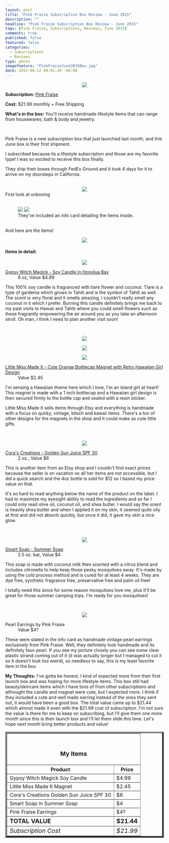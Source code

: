 ```yaml
---
layout: post
title: "Pink Fraise Subscription Box Review - June 2015"
description: ""
headline: "Pink Fraise Subscription Box Review - June 2015"
tags: [Pink Fraise, Subscriptions, Reviews, June 2015]
comments: true
published: false
featured: false
categories: 
  - Subscriptions
  - Reviews
type: photo
imagefeature: "PinkFraiseJune2015Box.jpg"
date: 2015-06-22 09:01:39 -08:00
---
```


<center><img src='/images/PinkFraiseJune2015Box.jpg'></center>
<p><b>Subscription:</b> <a href="https://pinkfraise.cratejoy.com" target="_blank">Pink Fraise</a></p>
<p><b>Cost:</b> $21.99 monthly + Free Shipping</p>
<p><b>What's in the box:</b> You'll receive handmade lifestyle items that can range from housewares, bath & body and jewelry.</p>
<br>

<p>Pink Fraise is a new subscription box that just launched last month, and this June box is their first shipment.</p>

<p>I subscribed because its a lifestyle subscription and those are my favorite type! I was so excited to receive this box finally.</p>

<p>They ship their boxes through FedEx Ground and it took 4 days for it to arrive on my doorsteps in California.</p>
<br>

<center><img src='/images/PinkFraiseJune2015OpenBox.jpg'></center>
<figcaption>First look at unboxing</figcaption>
<br>

<figure>
      <img src='/images/PinkFraiseJune2015Info.jpg'>
      <img src='/images/PinkFraiseJune2015Info2.jpg'>
      <figcaption>They've included an info card detailing the items inside.</figcaption>
</figure>
<br>

<DT>And here are the items!</DT>
<p><center><img src='/images/PinkFraiseJune2015Items.jpg'></center></p>

<H4>Items in detail:</H4>

<p><center><img src='/images/PinkFraiseJune2015Candle.jpg'></center></p>

<DL>
<DT><a href="http://www.gypsywitchmagick.com" target="_blank">Gypsy Witch Magick - Soy Candle in Honolua Bay</a></DT>
<DD>6 oz, Value $4.99</DD>
</DL>

<p>This 100% soy candle is fragranced with tiare flower and coconut. Tiare is a type of gardenia which grows in Tahiti and is the symbol of Tahiti as well. The scent is very floral and it smells amazing. I couldn't really smell any coconut in it which I prefer. Burning this candle definitely brings me back to my past visits to Hawaii and Tahiti where you could smell flowers such as these fragrantly empowering the air around you as you take an afternoon stroll. Oh man, I think I need to plan another visit soon!</p>
<br>

<p><center><img src='/images/PinkFraiseJune2015Magnet.jpg'></center></p>
<p><center><img src='/images/PinkFraiseJune2015Magnet2.jpg'></center></p>
<p><center><img src='/images/PinkFraiseJune2015Magnet3.jpg'></center></p>

<DL>
<DT><a href="https://www.etsy.com/listing/218450048/cute-orange-bottlecap-magnet-with-retro?ref=shop_home_active_4&ga_search_query=hula" target="_blank">Little Miss Made It - Cute Orange Bottlecap Magnet with Retro Hawaiian Girl Design</a></DT>
<DD>Value $2.45</DD>
</DL>

<p>I'm sensing a Hawaiian theme here which I love, I'm an island girl at heart! This magnet is made with a 1 inch bottlecap and a Hawaiian girl design is then secured firmly to the bottle cap and sealed with a resin sticker.</p>

<p>Little Miss Made It sells items through Etsy and everything is handmade with a focus on quirky, vintage, kitsch and kawaii items. There's a ton of other designs for the magnets in the shop and it could make as cute little gifts.</p>
<br>

<p><center><img src='/images/PinkFraiseJune2015Lotion.jpg'></center></p>

<DL>
<DT><a href="https://www.etsy.com/shop/coragene" target="_blank">Cora's Creations - Golden Sun Juice SPF 30</a></DT>
<DD>2 oz., Value $6</DD>
</DL>

<p>This is another item from an Etsy shop and I couldn't find exact prices because the seller is on vacation so all her items are not accessible, but I did a quick search and the 4oz bottle is sold for $12 so I based my price value on that.</p>

<p>It's so hard to read anything below the name of the product on the label. I had to maximize my eyesight ability to read the ingredients and so far I could only read olive oil, coconut oil, and shea butter. I would say the scent is heavily shea butter and when I applied it on my skin, it seemed quite oily at first and did not absorb quickly, but once it did, it gave my skin a nice glow.</p>
<br>

<p><center><img src='/images/PinkFraiseJune2015Soap.jpg'></center></p>

<DL>
<DT><a href="https://www.etsy.com/listing/230948443/summer-soap-handcrafted-cold-process?ref=shop_home_active_6" target="_blank">Smart Soap - Summer Soap</a></DT>
<DD>2.5 oz. bar, Value $4</DD>
</DL>

<p>This soap is made with coconut milk then scented with a citrus blend and includes citronella to help keep those pesky mosquitoes away. It's made by using the cold process method and is cured for at least 4 weeks. They are dye free, synthetic fragrance free, preservative free and palm oil free!</p>

<p>I totally need this since for some reason mosquitoes love me, plus it'll be great for those summer camping trips. I'm ready for you mosquitoes!</p>
<br>

<p><center><img src='/images/PinkFraiseJune2015Soap.jpg'></center></p>

<DL>
<DT>Pearl Earrings by Pink Fraise</DT>
<DD>Value $4?</DD>
</DL>

<p>These were stated in the info card as handmade vintage pearl earrings exclusively from Pink Fraise. Well, they definitely look handmade and its definitely faux pearl. If you see my picture closely you can see some clear plastic strand coming out of it (it was actually longer but I managed to cut it so it doesn't look too weird), so needless to say, this is my least favorite item in the box.
<br>

<p><i class="icon-exclamation-sign"></i><b> My Thoughts:</b> I've gotta be honest, I kind of expected more from their first launch box and was hoping for more lifestyle items. This box still had beauty/skincare items which I have tons of from other subscriptions and althought the candle and magnet were cute, but I expected more. I think if they included a cute and well made earring instead of the ones they sent out, it would have been a good box. The total value came up to $21.44 which almost made it even with the $21.99 cost of subscription. I'm not sure the value is there for me to keep on subscribing, but I'll give them one more month since this is their launch box and I'll let them slide this time. Let's hope next month bring better products and value!</p>

<TABLE  BORDER="5">
   <TR>
      <TH COLSPAN="2">
         <H3><BR><center>My Items</center></H3>
      </TH>
   </TR>
      <TH>Product</TH>
      <TH>Price</TH>
  <TR>
      <TD>Gypsy Witch Magick Soy Candle</TD>
      <TD>$4.99</TD>
   </TR>
   <TR>
      <TD>Little Miss Made It Magnet</TD>
      <TD>$2.45</TD>
   </TR>
    <TR>
      <TD>Cora's Creations Golden Sun Juice SPF 30</TD>
      <TD>$6</TD>
   </TR>
    <TR>
      <TD>Smart Soap in Summer Soap</TD>
      <TD>$4</TD>
   </TR>
    <TR>
      <TD>Pink Fraise Earrings</TD>
      <TD>$4?</TD>
   </TR>
   <TR>
      <TD><b><big>TOTAL VALUE</big></b></TD>
      <TD><b><big>$21.44</big></b></TD>
   </TR>
   <TR>
      <TD><i><big>Subscription Cost</big></i></TD>
      <TD><i><big>$21.99</big></i></TD>
   </TR>
</TABLE>
